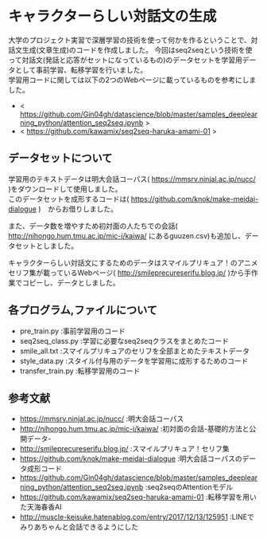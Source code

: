 # キャラクターらしい対話文の生成

大学のプロジェクト実習で深層学習の技術を使って何かを作るということで、対話文生成(文章生成)のコードを作成しました。
今回はseq2seqという技術を使って対話文(発話と応答がセットになっているもの)のデータセットを学習用データとして事前学習、転移学習を行いました。  
学習用コードに関しては以下の2つのWebページに載っているものを参考にしました。  
* < https://github.com/Gin04gh/datascience/blob/master/samples_deeplearning_python/attention_seq2seq.ipynb > 
* < https://github.com/kawamix/seq2seq-haruka-amami-01 > 


## データセットについて
学習用のテキストデータは明大会話コーパス( <https://mmsrv.ninjal.ac.jp/nucc/> )をダウンロードして使用しました。  
このデータセットを成形するコードは( <https://github.com/knok/make-meidai-dialogue> )　からお借りしました。  

また、データ数を増やすため初対面の人たちでの会話( <http://nihongo.hum.tmu.ac.jp/mic-j/kaiwa/> にあるguuzen.csv)も追加し、データセットとしました。  

キャラクターらしい対話文にするためのデータはスマイルプリキュア！のアニメセリフ集が載っているWebページ( <http://smileprecureserifu.blog.jp/> )から手作業でコピーし、データとしました。  


## 各プログラム,ファイルについて
* pre_train.py       :事前学習用のコード
* seq2seq_class.py   :学習に必要なseq2seqクラスをまとめたコード
* smile_all.txt      :スマイルプリキュアのセリフを全部まとめたテキストデータ
* style_data.py      :スタイル付与用のデータを学習用に成形するためのコード
* transfer_train.py  :転移学習用のコード

## 参考文献
* <https://mmsrv.ninjal.ac.jp/nucc/> :明大会話コーパス
* <http://nihongo.hum.tmu.ac.jp/mic-j/kaiwa/> :初対面の会話-基礎的方法と公開データ-
* <http://smileprecureserifu.blog.jp/> :スマイルプリキュア！セリフ集
* <https://github.com/knok/make-meidai-dialogue> :明大会話コーパスのデータ成形コード
* <https://github.com/Gin04gh/datascience/blob/master/samples_deeplearning_python/attention_seq2seq.ipynb> :seq2seqのAttentionモデル
* <https://github.com/kawamix/seq2seq-haruka-amami-01> :転移学習を用いた天海春香AI
* <http://muscle-keisuke.hatenablog.com/entry/2017/12/13/125951> :LINEでみりあちゃんと会話できるようにした
